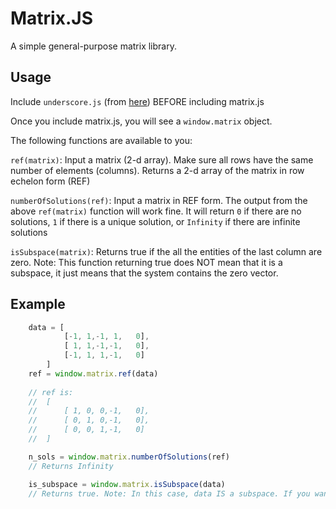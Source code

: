 Matrix.JS
=========

A simple general-purpose matrix library.

Usage
-----

Include `underscore.js` (from [here](http://underscorejs.org/)) BEFORE including matrix.js

Once you include matrix.js, you will see a `window.matrix` object.

The following functions are available to you:

`ref(matrix)`: Input a matrix (2-d array). Make sure all rows have the same number of elements (columns). Returns a 2-d array of the matrix in row echelon form (REF)

`numberOfSolutions(ref)`: Input a matrix in REF form. The output from the above `ref(matrix)` function will work fine. It will return `0` if there are no solutions, `1` if there is a unique solution, or `Infinity` if there are infinite solutions

`isSubspace(matrix)`: Returns true if the all the entities of the last column are zero. Note: This function returning true does NOT mean that it is a subspace, it just means that the system contains the zero vector.


Example
-------
```js
	data = [
			[-1, 1,-1, 1,   0],
			[ 1, 1,-1,-1,	0],
			[-1, 1, 1,-1,	0]
		]
	ref = window.matrix.ref(data)
	
	// ref is:
	//	[
	//		[ 1, 0, 0,-1,	0],
	//		[ 0, 1, 0,-1,	0],
	//		[ 0, 0, 1,-1,	0]
	//	]

	n_sols = window.matrix.numberOfSolutions(ref)
	// Returns Infinity

	is_subspace = window.matrix.isSubspace(data)
	// Returns true. Note: In this case, data IS a subspace. If you want to see my proof, too bad, it's a homework question
```
